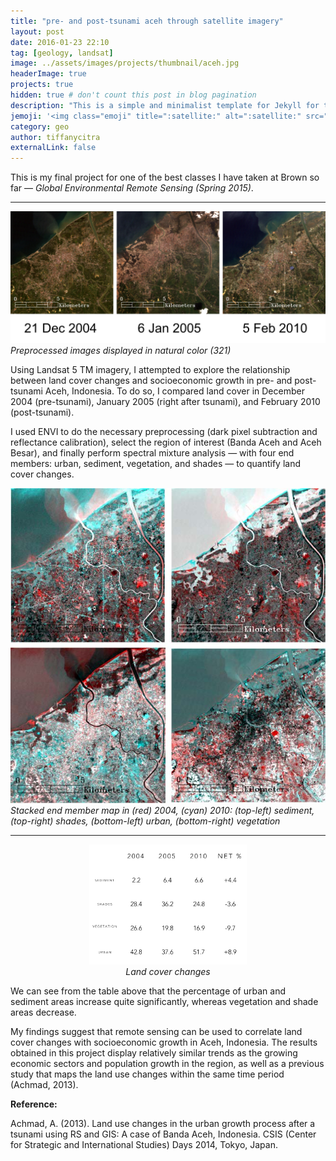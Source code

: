 ```yaml
---
title: "pre- and post-tsunami aceh through satellite imagery"
layout: post
date: 2016-01-23 22:10
tag: [geology, landsat]
image: ../assets/images/projects/thumbnail/aceh.jpg
headerImage: true
projects: true
hidden: true # don't count this post in blog pagination
description: "This is a simple and minimalist template for Jekyll for those who likes to eat noodles."
jemoji: '<img class="emoji" title=":satellite:" alt=":satellite:" src="https://assets-cdn.github.com/images/icons/emoji/unicode/1f4e1.png" height="20" width="20" align="absmiddle">'
category: geo
author: tiffanycitra
externalLink: false
---
```


This is my final project for one of the best classes I have taken at Brown so far — *Global Environmental Remote Sensing (Spring 2015)*.

---

![Preprocessed Images](../assets/images/projects/aceh/preprocessed.png)
*Preprocessed images displayed in natural color (321)*

Using Landsat 5 TM imagery, I attempted to explore the relationship between land cover changes and socioeconomic growth in pre- and post-tsunami Aceh, Indonesia. To do so, I compared land cover in December 2004 (pre-tsunami), January 2005 (right after tsunami), and February 2010 (post-tsunami).

I used ENVI to do the necessary preprocessing (dark pixel subtraction and reflectance calibration), select the region of interest (Banda Aceh and Aceh Besar), and finally perform spectral mixture analysis  — with four end members: urban, sediment, vegetation, and shades — to quantify land cover changes.

![Processed Images](../assets/images/projects/aceh/processed.jpg)
 *Stacked end member map in (red) 2004, (cyan) 2010: (top-left) sediment, (top-right) shades, (bottom-left) urban, (bottom-right) vegetation*

---

<p align="center"><img class="aceh" title="Land Cover Changes" src="../assets/images/projects/aceh/land-cover.png" width="50%"><br>
<i>Land cover changes</i></p>

We can see from the table above that the percentage of urban and sediment areas increase quite significantly, whereas vegetation and shade areas decrease.

My findings suggest that remote sensing can be used to correlate land cover changes with socioeconomic growth in Aceh, Indonesia. The results obtained in this project display relatively similar trends as the growing economic sectors and population growth in the region, as well as a previous study that maps the land use changes within the same time period (Achmad, 2013).

**Reference:**

Achmad, A. (2013). Land use changes in the urban growth process after a tsunami using RS and GIS: A case of Banda Aceh, Indonesia. CSIS (Center for Strategic and International Studies) Days 2014, Tokyo, Japan.
